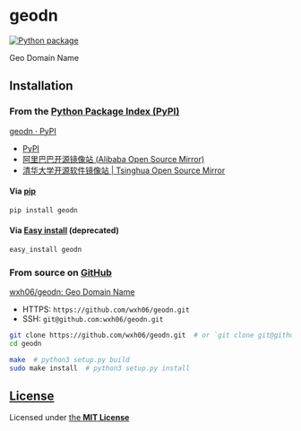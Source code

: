 # geodn
[![Python package](https://github.com/wxh06/geodn/workflows/Python%20package/badge.svg)](https://github.com/wxh06/geodn/actions?query=workflow%3A%22Python+package%22)

Geo Domain Name

## Installation
### From the [Python Package Index (PyPI)](https://pypi.org/)
[geodn · PyPI](https://pypi.org/project/geodn/)
- [PyPI](https://pypi.org/simple/geodn/)
- [阿里巴巴开源镜像站 (Alibaba Open Source Mirror)](https://mirrors.aliyun.com/pypi/simple/geodn/)
- [清华大学开源软件镜像站 | Tsinghua Open Source Mirror](https://pypi.tuna.tsinghua.edu.cn/simple/geodn/)

#### Via [pip](https://pip.pypa.io/)
```sh
pip install geodn
```

#### Via [Easy install](https://setuptools.readthedocs.io/en/latest/easy_install.html) (deprecated)
```sh
easy_install geodn
```

### From source on [GitHub](https://github.com/)
[wxh06/geodn: Geo Domain Name](https://github.com/wxh06/geodn)
- HTTPS: `https://github.com/wxh06/geodn.git`
- SSH: `git@github.com:wxh06/geodn.git`
```sh
git clone https://github.com/wxh06/geodn.git  # or `git clone git@github.com:wxh06/geodn.git` via SSH
cd geodn

make  # python3 setup.py build
sudo make install  # python3 setup.py install
```

## [License](LICENSE)
Licensed under [the **MIT License**](https://choosealicense.com/licenses/mit/)
